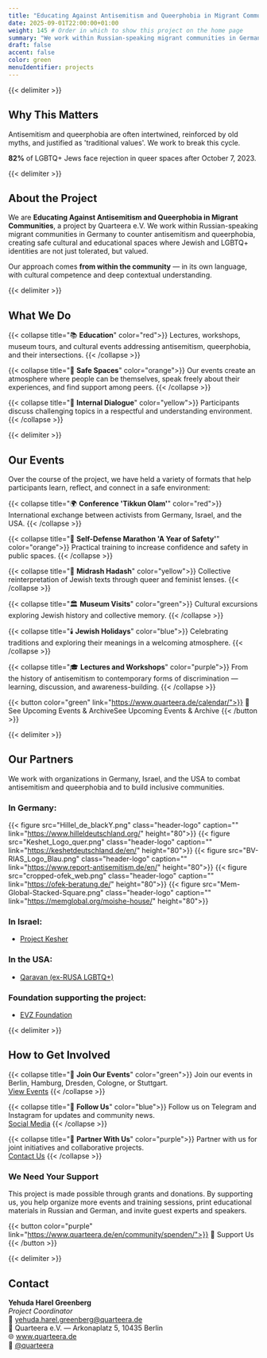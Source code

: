 ```yaml
---
title: "Educating Against Antisemitism and Queerphobia in Migrant Communities"
date: 2025-09-01T22:00:00+01:00
weight: 145 # Order in which to show this project on the home page
summary: "We work within Russian-speaking migrant communities in Germany to counter antisemitism and queerphobia, creating safe cultural and educational spaces where Jewish and LGBTQ+ identities are not just tolerated, but valued. Our approach comes from within the community — in its own language, with cultural competence and deep contextual understanding."
draft: false
accent: false
color: green
menuIdentifier: projects
---
```


{{< delimiter >}}

## Why This Matters
Antisemitism and queerphobia are often intertwined, reinforced by old myths, and justified as 'traditional values'.
We work to break this cycle.

**82%** of LGBTQ+ Jews face rejection in queer spaces after October 7, 2023.

{{< delimiter >}}

## About the Project

We are **Educating Against Antisemitism and Queerphobia in Migrant Communities**, a project by Quarteera e.V.
We work within Russian-speaking migrant communities in Germany to counter antisemitism and queerphobia,
creating safe cultural and educational spaces where Jewish and LGBTQ+ identities are not just tolerated, but valued.

Our approach comes **from within the community** — in its own language, with cultural competence and deep contextual understanding.

{{< delimiter >}}

## What We Do

{{< collapse title="📚  **Education**" color="red">}}
Lectures, workshops, museum tours, and cultural events addressing antisemitism, queerphobia, and their intersections.
{{< /collapse >}}

{{< collapse title="💬  **Safe Spaces**" color="orange">}}
Our events create an atmosphere where people can be themselves, speak freely about their experiences, and find support among peers.
{{< /collapse >}}

{{< collapse title="🤝  **Internal Dialogue**" color="yellow">}}
Participants discuss challenging topics in a respectful and understanding environment.
{{< /collapse >}}

{{< delimiter >}}

## Our Events
Over the course of the project, we have held a variety of formats that help participants learn, reflect, and connect in a safe environment:

{{< collapse title="🌍 **Conference 'Tikkun Olam'**" color="red">}}
International exchange between activists from Germany, Israel, and the USA.
{{< /collapse >}}

{{< collapse title="🥋 **Self-Defense Marathon 'A Year of Safety'**" color="orange">}}
Practical training to increase confidence and safety in public spaces.
{{< /collapse >}}

{{< collapse title="📖 **Midrash Hadash**" color="yellow">}}
Collective reinterpretation of Jewish texts through queer and feminist lenses.
{{< /collapse >}}

{{< collapse title="🏛️ **Museum Visits**" color="green">}}
Cultural excursions exploring Jewish history and collective memory.
{{< /collapse >}}

{{< collapse title="🕯️ **Jewish Holidays**" color="blue">}}
Celebrating traditions and exploring their meanings in a welcoming atmosphere.
{{< /collapse >}}

{{< collapse title="🎓 **Lectures and Workshops**" color="purple">}}
From the history of antisemitism to contemporary forms of discrimination — learning, discussion, and awareness-building.
{{< /collapse >}}

{{< button color="green" link="https://www.quarteera.de/calendar/">}}
📅 See Upcoming Events & ArchiveSee Upcoming Events & Archive
{{< /button >}}

{{< delimiter >}}

## Our Partners
We work with organizations in Germany, Israel, and the USA to combat antisemitism and queerphobia and to build inclusive communities.

### In Germany:

[//]: # (- [Hillel Deutschland]&#40;https://www.hilleldeutschland.org/&#41;)

[//]: # (- [Keshet Deutschland]&#40;https://keshetdeutschland.de/en/&#41;)

[//]: # (- [RIAS]&#40;https://www.report-antisemitism.de/en/&#41;)

[//]: # (- [OFEK e.V.]&#40;https://ofek-beratung.de/&#41;)

[//]: # (- [Moishe House Germany]&#40;https://memglobal.org/moishe-house/&#41;)

{{< figure src="Hillel_de_blackY.png" class="header-logo" caption="" link="https://www.hilleldeutschland.org/" height="80">}}
{{< figure src="Keshet_Logo_quer.png" class="header-logo" caption="" link="https://keshetdeutschland.de/en/" height="80">}}
{{< figure src="BV-RIAS_Logo_Blau.png" class="header-logo" caption="" link="https://www.report-antisemitism.de/en/" height="80">}}
{{< figure src="cropped-ofek_web.png" class="header-logo" caption="" link="https://ofek-beratung.de/" height="80">}}
{{< figure src="Mem-Global-Stacked-Square.png" class="header-logo" caption="" link="https://memglobal.org/moishe-house/" height="80">}}

### In Israel:
- [Project Kesher](https://www.projectkesher.org/)

### In the USA:
- [Qaravan (ex-RUSA LGBTQ+)](https://www.qaravan.org/)

### Foundation supporting the project:
- [EVZ Foundation](https://www.stiftung-evz.de/en/)

{{< delimiter >}}

## How to Get Involved

{{< collapse title="🎯 **Join Our Events**" color="green">}}
Join our events in Berlin, Hamburg, Dresden, Cologne, or Stuttgart.\
[View Events](https://www.quarteera.de/calendar/)
{{< /collapse >}}

{{< collapse title="📱  **Follow Us**" color="blue">}}
Follow us on Telegram and Instagram for updates and community news.\
[Social Media](https://linktr.ee/quarteera)
{{< /collapse >}}

{{< collapse title="🤝  **Partner With Us**" color="purple">}}
Partner with us for joint initiatives and collaborative projects.\
[Contact Us](https://linktr.ee/quarteera)
{{< /collapse >}}

### We Need Your Support
This project is made possible through grants and donations. By supporting us, you help organize more events and training
sessions, print educational materials in Russian and German, and invite guest experts and speakers.

{{< button color="purple" link="https://www.quarteera.de/en/community/spenden/">}}
💛 Support Us
{{< /button >}}

{{< delimiter >}}

## Contact
**Yehuda Harel Greenberg** \
*Project Coordinator* \
📧 yehuda.harel.greenberg@quarteera.de \
📍 Quarteera e.V. — Arkonaplatz 5, 10435 Berlin \
🌐 www.quarteera.de \
📱 [@quarteera](https://instagram.com/quarteera)
